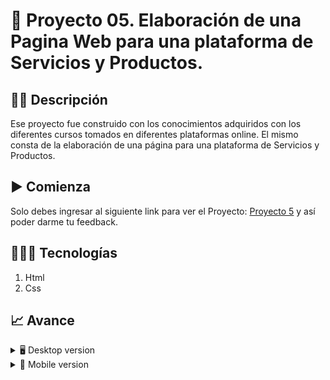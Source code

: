 # 📝 Proyecto 05. Elaboración de una Pagina Web para una plataforma de Servicios y Productos.


## ✍🏻 Descripción 
Ese proyecto fue construido con los conocimientos adquiridos con los diferentes cursos tomados en diferentes plataformas online.  El mismo consta de la elaboración de una página para una plataforma de Servicios y Productos.

## ▶️ Comienza
Solo debes ingresar al siguiente link para ver el Proyecto: [Proyecto 5](https://diegudeveloper.github.io/Proyecto5_Minimalista/) y así poder darme tu feedback.

## 👨🏻‍💻 Tecnologías
1. Html
2. Css

## 📈 Avance
<details>
    <summary>🖥 Desktop version</summary>

![](https://github.com/diegudeveloper/Proyecto5_Minimalista/blob/gh-pages/img/desktop.png)

</details>

<details>
    <summary>📱 Mobile version</summary>
    
![](https://github.com/diegudeveloper/Proyecto5_Minimalista/blob/gh-pages/img/movil.png)

</details>

